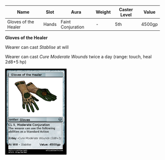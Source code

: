 
| Name                 | Slot  | Aura              | Weight | Caster Level | Value  |
| -------------------- | ----- | ----------------- | ------ | ------------ | ------ |
| Gloves of the Healer | Hands | Faint Conjuration | -      | 5th          | 4500gp |

**Gloves of the Healer**

Wearer can cast _Stablise_ at will

Wearer can cast _Cure Moderate Wounds_ twice a day (range: touch, heal 2d8+5 hp)

![itemimage]

[itemimage]: /MagicItems/ItemArt/GlovesOfTheHealer.png
